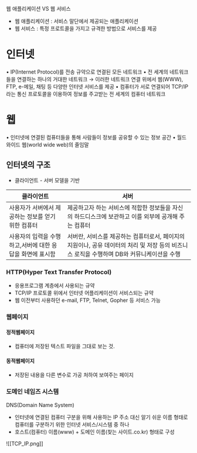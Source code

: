 
웹 애플리케이션 VS 웹 서비스
- 웹 애플리케이션 : 서비스 말단에서 제공되는 애플리케이션
- 웹 서비스 : 특정 프로트콜을 가지고 규격한 방법으로 서비스를 제공
# 인터넷

• IP(Internet Protocol)를 전송 규약으로 연결된 모든 네트워크
• 전 세계의 네트워크들을 연결하는 하나의 거대한 네트워크
→ 이러한 네트워크 연결 위에서 웹(WWW), FTP, e-메일,
채팅 등 다양한 인터넷 서비스를 제공
• 컴퓨터가 서로 연결되어 TCP/IP라는 통신 프로토콜을 이용하여
정보를 주고받는 전 세계의 컴퓨터 네트워크

# 웹
• 인터넷에 연결된 컴퓨터들을 통해 사람들이 정보를 공유할 수 있는
정보 공간
• 월드 와이드 웹(world wide web)의 줄임말


## 인터넷의 구조
- 클라이언트 - 서버 모델을 기반

|클라이언트|서버|
|--|--|
|사용자가 서버에서 제공하는 정보를 얻기 위한 컴퓨터 | 제공하고자 하는 서비스에 적합한 정보들을 자신의 하드디스크에 보관하고 이를 외부에 공개해 주는 컴퓨터|
|사용자의 입력을 수행하고,서버에 대한 응답을 화면에 표시함| 서버란, 서비스를 제공하는 컴퓨터로서, 페이지의 지원이나, 공유 데이터의 처리 및 저장 등의 비즈니스 로직을 수행하며 DB와 커뮤니케이션을 수행|



### HTTP(Hyper Text Transfer Protocol)
- 응용프로그램 계층에서 사용되는 규약
- TCP/IP 프로토콜 위에서 인터넷 어플리케이션이 서비스되는 규약
- 웹 이전부터 사용하던 e-mail, FTP, Telnet, Gopher 등 서비스 가능

### 웹페이지
#### 정적웹페이지
- 컴퓨터에 저장된 텍스트 파일을 그대로 보는 것.
#### 동적웹페이지
- 저장된 내용을 다른 변수로 가공 처하여 보여주는 페이지 

### 도메인 네임즈 시스템
DNS(Domain Name System)
- 인터넷에 연결된 컴퓨터 구분을 위해 사용하는 IP 주소 대신 알기 쉬운 이름 형태로 컴퓨터를 구분하기 위한 인터넷 서비스/시스템 중 하나
- 호스트(컴퓨터) 이름(www) + 도메인 이름(찾는 사이트.co.kr) 형태로 구성


![[TCP_IP.png]]


	 